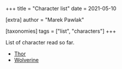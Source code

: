 +++
title = "Character list"
date = 2021-05-10

[extra]
author = "Marek Pawlak"

[taxonomies]
tags = ["list", "characters"]
+++

List of character read so far.

<!-- more -->

* [Thor](../characters/thor)
* [Wolverine](../characters/wolverine)